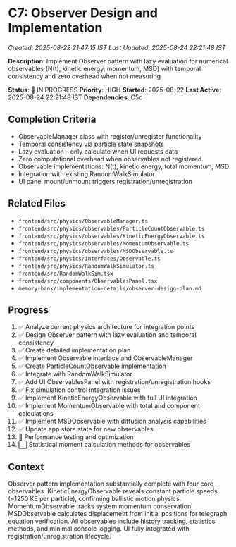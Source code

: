 # C7: Observer Design and Implementation

_Created: 2025-08-22 21:47:15 IST_
_Last Updated: 2025-08-24 22:21:48 IST_

**Description**: Implement Observer pattern with lazy evaluation for numerical observables (N(t), kinetic energy, momentum, MSD) with temporal consistency and zero overhead when not measuring

**Status**: 🔄 IN PROGRESS
**Priority**: HIGH
**Started**: 2025-08-22
**Last Active**: 2025-08-24 22:21:48 IST
**Dependencies**: C5c

## Completion Criteria

- ObservableManager class with register/unregister functionality
- Temporal consistency via particle state snapshots
- Lazy evaluation - only calculate when UI requests data
- Zero computational overhead when observables not registered
- Observable implementations: N(t), kinetic energy, total momentum, MSD
- Integration with existing RandomWalkSimulator
- UI panel mount/unmount triggers registration/unregistration

## Related Files

- `frontend/src/physics/ObservableManager.ts`
- `frontend/src/physics/observables/ParticleCountObservable.ts`
- `frontend/src/physics/observables/KineticEnergyObservable.ts`
- `frontend/src/physics/observables/MomentumObservable.ts`
- `frontend/src/physics/observables/MSDObservable.ts`
- `frontend/src/physics/interfaces/Observable.ts`
- `frontend/src/physics/RandomWalkSimulator.ts`
- `frontend/src/RandomWalkSim.tsx`
- `frontend/src/components/ObservablesPanel.tsx`
- `memory-bank/implementation-details/observer-design-plan.md`

## Progress

1. ✅ Analyze current physics architecture for integration points
2. ✅ Design Observer pattern with lazy evaluation and temporal consistency
3. ✅ Create detailed implementation plan
4. ✅ Implement Observable interface and ObservableManager
5. ✅ Create ParticleCountObservable implementation
6. ✅ Integrate with RandomWalkSimulator
7. ✅ Add UI ObservablesPanel with registration/unregistration hooks
8. ✅ Fix simulation control integration issues
9. ✅ Implement KineticEnergyObservable with full UI integration
10. ✅ Implement MomentumObservable with total and component calculations
11. ✅ Implement MSDObservable with diffusion analysis capabilities
12. ✅ Update app store state for new observables
13. 🔄 Performance testing and optimization
14. ⬜ Statistical moment calculation methods for observables

## Context

Observer pattern implementation substantially complete with four core observables. KineticEnergyObservable reveals constant particle speeds (~1250 KE per particle), confirming ballistic motion physics. MomentumObservable tracks system momentum conservation. MSDObservable calculates displacement from initial positions for telegraph equation verification. All observables include history tracking, statistics methods, and minimal console logging. UI fully integrated with registration/unregistration lifecycle.
